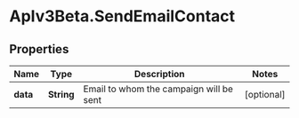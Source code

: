 # ApIv3Beta.SendEmailContact

## Properties

Name | Type | Description | Notes
------------ | ------------- | ------------- | -------------
**data** | **String** | Email to whom the campaign will be sent | [optional] 


